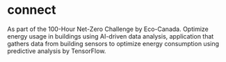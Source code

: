 # connect
As part of the 100-Hour Net-Zero Challenge by Eco-Canada. Optimize energy usage in buildings using AI-driven data analysis, application that gathers data from building sensors to optimize energy consumption using predictive analysis by TensorFlow. 
